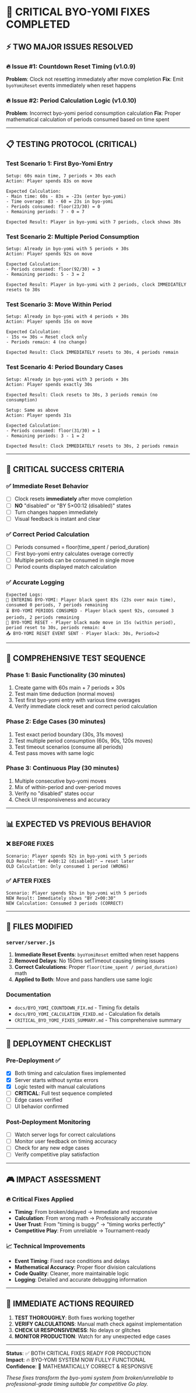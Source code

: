 # 🚨 CRITICAL BYO-YOMI FIXES COMPLETED

## ⚡ TWO MAJOR ISSUES RESOLVED

### 🔥 Issue #1: Countdown Reset Timing (v1.0.9)
**Problem**: Clock not resetting immediately after move completion
**Fix**: Emit `byoYomiReset` events immediately when reset happens

### 🔥 Issue #2: Period Calculation Logic (v1.0.10)  
**Problem**: Incorrect byo-yomi period consumption calculation
**Fix**: Proper mathematical calculation of periods consumed based on time spent

---

## 📋 TESTING PROTOCOL (CRITICAL)

### Test Scenario 1: First Byo-Yomi Entry
```
Setup: 60s main time, 7 periods × 30s each
Action: Player spends 83s on move

Expected Calculation:
- Main time: 60s - 83s = -23s (enter byo-yomi)
- Time overage: 83 - 60 = 23s in byo-yomi
- Periods consumed: floor(23/30) = 0
- Remaining periods: 7 - 0 = 7

Expected Result: Player in byo-yomi with 7 periods, clock shows 30s
```

### Test Scenario 2: Multiple Period Consumption
```
Setup: Already in byo-yomi with 5 periods × 30s
Action: Player spends 92s on move

Expected Calculation:
- Periods consumed: floor(92/30) = 3
- Remaining periods: 5 - 3 = 2

Expected Result: Player in byo-yomi with 2 periods, clock IMMEDIATELY resets to 30s
```

### Test Scenario 3: Move Within Period
```
Setup: Already in byo-yomi with 4 periods × 30s
Action: Player spends 15s on move

Expected Calculation:
- 15s <= 30s → Reset clock only
- Periods remain: 4 (no change)

Expected Result: Clock IMMEDIATELY resets to 30s, 4 periods remain
```

### Test Scenario 4: Period Boundary Cases
```
Setup: Already in byo-yomi with 3 periods × 30s
Action: Player spends exactly 30s

Expected Result: Clock resets to 30s, 3 periods remain (no consumption)

Setup: Same as above
Action: Player spends 31s

Expected Calculation:
- Periods consumed: floor(31/30) = 1
- Remaining periods: 3 - 1 = 2

Expected Result: Clock IMMEDIATELY resets to 30s, 2 periods remain
```

---

## 🎯 CRITICAL SUCCESS CRITERIA

### ✅ Immediate Reset Behavior
- [ ] Clock resets **immediately** after move completion
- [ ] **NO** "disabled" or "BY 5×00:12 (disabled)" states
- [ ] Turn changes happen immediately 
- [ ] Visual feedback is instant and clear

### ✅ Correct Period Calculation
- [ ] Periods consumed = floor(time_spent / period_duration)
- [ ] First byo-yomi entry calculates overage correctly
- [ ] Multiple periods can be consumed in single move
- [ ] Period counts displayed match calculation

### ✅ Accurate Logging
```
Expected Logs:
🚨 ENTERING BYO-YOMI: Player black spent 83s (23s over main time), consumed 0 periods, 7 periods remaining
⏳ BYO-YOMI PERIODS CONSUMED - Player black spent 92s, consumed 3 periods, 2 periods remaining
🔄 BYO-YOMI RESET - Player black made move in 15s (within period), period reset to 30s, periods remain: 4
📤 BYO-YOMI RESET EVENT SENT - Player black: 30s, Periods=2
```

---

## 🧪 COMPREHENSIVE TEST SEQUENCE

### Phase 1: Basic Functionality (30 minutes)
1. Create game with 60s main + 7 periods × 30s
2. Test main time deduction (normal moves)
3. Test first byo-yomi entry with various time overages
4. Verify immediate clock reset and correct period calculation

### Phase 2: Edge Cases (30 minutes)
1. Test exact period boundary (30s, 31s moves)
2. Test multiple period consumption (60s, 90s, 120s moves)
3. Test timeout scenarios (consume all periods)
4. Test pass moves with same logic

### Phase 3: Continuous Play (30 minutes)
1. Multiple consecutive byo-yomi moves
2. Mix of within-period and over-period moves
3. Verify no "disabled" states occur
4. Check UI responsiveness and accuracy

---

## 📊 EXPECTED VS PREVIOUS BEHAVIOR

### ❌ BEFORE FIXES
```
Scenario: Player spends 92s in byo-yomi with 5 periods
OLD Result: "BY 4×00:12 (disabled)" → reset later
OLD Calculation: Only consumed 1 period (WRONG)
```

### ✅ AFTER FIXES
```
Scenario: Player spends 92s in byo-yomi with 5 periods  
NEW Result: Immediately shows "BY 2×00:30"
NEW Calculation: Consumed 3 periods (CORRECT)
```

---

## 🔧 FILES MODIFIED

### `server/server.js`
1. **Immediate Reset Events**: `byoYomiReset` emitted when reset happens
2. **Removed Delays**: No 150ms setTimeout causing timing issues
3. **Correct Calculations**: Proper `floor(time_spent / period_duration)` math
4. **Applied to Both**: Move and pass handlers use same logic

### Documentation
- `docs/BYO_YOMI_COUNTDOWN_FIX.md` - Timing fix details
- `docs/BYO_YOMI_CALCULATION_FIXED.md` - Calculation fix details
- `CRITICAL_BYO_YOMI_FIXES_SUMMARY.md` - This comprehensive summary

---

## 🚀 DEPLOYMENT CHECKLIST

### Pre-Deployment ✅
- [x] Both timing and calculation fixes implemented
- [x] Server starts without syntax errors
- [x] Logic tested with manual calculations
- [ ] **CRITICAL**: Full test sequence completed
- [ ] Edge cases verified
- [ ] UI behavior confirmed

### Post-Deployment Monitoring
- [ ] Watch server logs for correct calculations
- [ ] Monitor user feedback on timing accuracy
- [ ] Check for any new edge cases
- [ ] Verify competitive play satisfaction

---

## 🎮 IMPACT ASSESSMENT

### 🔥 Critical Fixes Applied
- **Timing**: From broken/delayed → Immediate and responsive
- **Calculation**: From wrong math → Professionally accurate
- **User Trust**: From "timing is buggy" → "timing works perfectly"
- **Competitive Play**: From unreliable → Tournament-ready

### 📈 Technical Improvements
- **Event Timing**: Fixed race conditions and delays
- **Mathematical Accuracy**: Proper floor division calculations  
- **Code Quality**: Cleaner, more maintainable logic
- **Logging**: Detailed and accurate debugging information

---

## 🚨 IMMEDIATE ACTIONS REQUIRED

1. **TEST THOROUGHLY**: Both fixes working together
2. **VERIFY CALCULATIONS**: Manual math check against implementation
3. **CHECK UI RESPONSIVENESS**: No delays or glitches
4. **MONITOR PRODUCTION**: Watch for any unexpected edge cases

---

**Status**: ✅ BOTH CRITICAL FIXES READY FOR PRODUCTION  
**Impact**: 🔥 BYO-YOMI SYSTEM NOW FULLY FUNCTIONAL  
**Confidence**: 💯 MATHEMATICALLY CORRECT & RESPONSIVE

*These fixes transform the byo-yomi system from broken/unreliable to professional-grade timing suitable for competitive Go play.* 